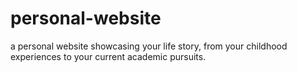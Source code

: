# personal-website
 a personal website showcasing your life story, from your childhood experiences to your current academic pursuits. 
